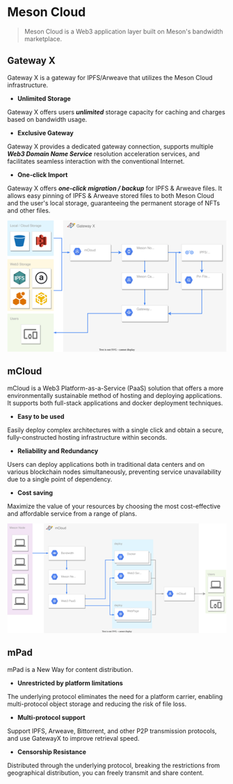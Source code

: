 # Meson Cloud

>Meson Cloud is a Web3 application layer built on Meson's bandwidth marketplace.

## Gateway X

Gateway X is a gateway for IPFS/Arweave that utilizes the Meson Cloud infrastructure.

- **Unlimited Storage**

Gateway X offers users ***unlimited*** storage capacity for caching and charges based on bandwidth usage.

- **Exclusive Gateway**

Gateway X provides a dedicated gateway connection, supports multiple ***Web3 Domain Name Service*** resolution acceleration services, and facilitates seamless interaction with the conventional Internet.

- **One-click Import**

Gateway X offers ***one-click migration / backup*** for IPFS & Arweave files. It allows easy pinning of IPFS & Arweave stored files to both Meson Cloud and the user's local storage, guaranteeing the permanent storage of NFTs and other files.

![](./images/GatewayX.svg)

## mCloud

mCloud is a Web3 Platform-as-a-Service (PaaS) solution that offers a more environmentally sustainable method of hosting and deploying applications. It supports both full-stack applications and docker deployment techniques.

- **Easy to be used**

Easily deploy complex architectures with a single click and obtain a secure, fully-constructed hosting infrastructure within seconds.

- **Reliability and Redundancy**

Users can deploy applications both in traditional data centers and on various blockchain nodes simultaneously, preventing service unavailability due to a single point of dependency.

- **Cost saving**

Maximize the value of your resources by choosing the most cost-effective and affordable service from a range of plans.

![](./images/mCloud.svg)

## mPad

mPad is a New Way for content distribution.

- **Unrestricted by platform limitations**

The underlying protocol eliminates the need for a platform carrier, enabling multi-protocol object storage and reducing the risk of file loss.

- **Multi-protocol support**

Support IPFS, Arweave, Bittorrent, and other P2P transmission protocols, and use GatewayX to improve retrieval speed.

- **Censorship Resistance**

Distributed through the underlying protocol, breaking the restrictions from geographical distribution, you can freely transmit and share content.